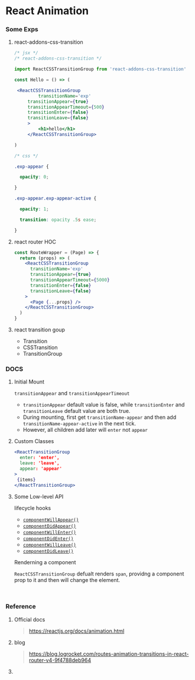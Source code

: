 # React Animation

### Some Exps

1. react-addons-css-transition

   ```jsx
   /* jsx */
   /* react-addons-css-transition */

   import ReactCSSTransitionGroup from 'react-addons-css-transition'

   const Hello = () => (

   	<ReactCSSTransitionGroup
     		transitionName='exp'
   		transitionAppear={true}
   		transitionAppearTimeout={500}
   		transitionEnter={false}
       	transitionLeave={false}
     	>
     		<h1>hello</h1>
     	</ReactCSSTransitionGroup>

   )
   ```

   ```css
   /* css */

   .exp-appear {

     opacity: 0;

   }

   .exp-appear.exp-appear-active {

     opacity: 1;

     transition: opacity .5s ease;

   }
   ```

2. react router HOC

   ```jsx
   const RouteWrapper = (Page) => {
     return (props) => (
       <ReactCSSTransitionGroup
         transitionName='exp'
         transitionAppear={true}
         transitionAppearTimeout={5000}
         transitionEnter={false}
         transitionLeave={false}
       >
         <Page {...props} />
       </ReactCSSTransitionGroup>
     )
   }
   ```

3. react transition goup

   - Transition
   - CSSTransition
   - TransitionGroup

### DOCS

1. Initial Mount

   `transitionAppear` and `transitionAppearTimeout`

   -  `transitionAppear` default value is false, while `transitionEnter` and `transitionLeave` default value are both true.
   -  During mounting, first get `transitionName-appear` and then add `transitionName-appear-active` in the next tick.
   -  However, all children add later will `enter` not `appear`

2. Custom Classes

   ```jsx
   <ReactTransitionGroup
     enter: 'enter',
     leave: 'leave',
     appear: 'appear'
   >
   	{items}
   </ReactTransitionGroup>
   ```

3. Some Low-level API

   lifecycle hooks

   -  [`componentWillAppear()`](https://reactjs.org/docs/animation.html#componentwillappear)
   -  [`componentDidAppear()`](https://reactjs.org/docs/animation.html#componentdidappear)
   -  [`componentWillEnter()`](https://reactjs.org/docs/animation.html#componentwillenter)
   -  [`componentDidEnter()`](https://reactjs.org/docs/animation.html#componentdidenter)
   -  [`componentWillLeave()`](https://reactjs.org/docs/animation.html#componentwillleave)
   -  [`componentDidLeave()`](https://reactjs.org/docs/animation.html#componentdidleave)

   Renderning a component

   `ReactCSSTransitionGroup` defualt renders `span`, providng a component prop to it and then will change the element.

   ​

### Reference

1. Official docs

   >  https://reactjs.org/docs/animation.html

2. blog

   >  https://blog.logrocket.com/routes-animation-transitions-in-react-router-v4-9f4788deb964

3. ​